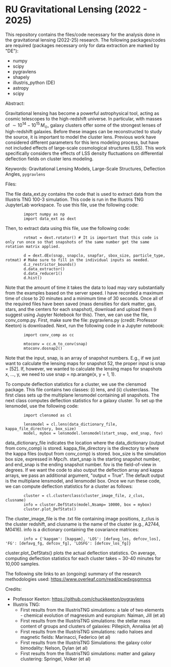 # RU Gravitational Lensing (2022 - 2025) <meta name="google-site-verification" content="TToTm0GK0IZcS29PpXFMUeOcnDn2BqbUzP8IYywRRds" />
This repository contains the files/code necessary for the analysis done in the gravitational lensing (2022-25) research. The following packages/codes are required (packages necessary only for data extraction are marked by "DE"):

* numpy
* scipy
* pygravlens
* shapely
* illustris_python (DE)
* astropy
* scipy

Abstract: 

Gravitational lensing has become a powerful astrophysical tool, acting as cosmic telescopes to the high-redshift universe. In particular, with masses of $\sim 10^{14} - 10^{15} \hspace{2pt} M_{\odot}$, galaxy clusters offer some of the strongest lenses of high-redshift galaxies. Before these images can be reconstructed to study the source, it is important to model the cluster lens. Previous work have considered different parameters for this lens modeling process, but have not included effects of large-scale cosmological structures (LSS). This work specifically considers the effects of LSS density fluctuations on differential deflection fields on cluster lens modeling. 

Keywords: Gravitational Lensing Models, Large-Scale Structures, Deflection Angles, $\texttt{pygravlens}$

Files:

The file data_ext.py contains the code that is used to extract data from the Illustris TNG 100-3 simulation. This code is run in the Illustris TNG JupyterLab workspace. To use this file, use the following code:

            import numpy as np
            import data_ext as dext
            
Then, to extract data using this file, use the following code:

            rotmat = dext.rotator() # It is important that this code is only run once so that snapshots of the same number get the same rotation matrix applied.

            d = dext.dEx(snap, snapclo, snapfar, sbox_size, particle_type, rotmat) # Make sure to fill in the individual inputs as needed. 
            d.z_restrictor_bounds()
            d.data_extractor()
            d.data_reducer1()
            d.hist()

Note that the amount of time it takes the data to load may vary substantially from the examples based on the server speed. I have recorded a maximum time of close to 20 minutes and a minimum time of 30 seconds. Once all of the required files have been saved (mass densities for dark matter, gas, stars, and the centers for each snapshot), download and upload them (I suggest using Jupyter Notebook for this). Then, we can use the file, conv_comp.py. First, make sure the file: pygravlens.py (credit: Professor Keeton) is downloaded. Next, run the following code in a Jupyter notebook:

            import conv_comp as cc
            
            mtoconv = cc.m_to_conv(snap)
            mtoconv.dosnap2()

Note that the input, snap, is an array of snapshot numbers. E.g., if we just want to calculate the lensing maps for snapshot 52, the proper input is snap = [52]. If, however, we wanted to calculate the lensing maps for snapshots x, ..., y, we need to use snap = np.arange(x, y + 1, 1).

To compute deflection statistics for a cluster, we use the clensmod package. This file contains two classes: (i) lens, and (ii) clusterclass. The first class sets up the multiplane lensmodel containing all snapshots. The next class computes deflection statistics for a galaxy cluster. To set up the lensmodel, use the following code: 

            import clensmod as cl
            
            lensmodel = cl.lens(data_dictionary_file, kappa_file_directory, box_size)
            model, mybox = lensmodel.lensmodel(start_snap, end_snap, fov)

data_dictionary_file indicates the location where the data_dictionary (output from conv_comp) is stored. kappa_file_directory is the directory to where the kappa files (output from conv_comp) is stored. box_size is the simulation box size, expressed in Mpc/h. start_snap is the starting snapshot number, and end_snap is the ending snapshot number. fov is the field-of-view in degrees. If we want the code to also output the deflection array and kappa arrays, we pass an additional argument, "output = True". The default output is the multiplane lensmodel, and lensmodel box. Once we run these code, we can compute deflection statistics for a cluster as follows:

            cluster = cl.clusterclass(cluster_image_file, z_clus, clusname)
            info = cluster.DefStats(model,Nsamp= 10000, box = mybox)
            cluster.plot_DefStats()

The cluster_image_file is the .txt file containing image positions, z_clus is the cluster redshift, and clusname is the name of the cluster (e.g., A2744, M0416). info is a dictionary containing the covariance matrices:

            info = {'kapgam': [kapgam], 'LOS': [defavg_los, defcov_los], 'FG': [defavg_fg, defcov_fg], 'LOSFG': [defcov_los_fg]}

cluster.plot_DefStats() plots the actual deflection statistics. On average, computing deflection statistics for each cluster takes ~ 30-40 minutes for 10,000 samples. 

The following site links to an (ongoing) summary of the research methodologies used: 
https://www.overleaf.com/read/qcwdxgsgmncs

Credits:

* Professor Keeton: https://github.com/chuckkeeton/pygravlens
* Illustris TNG:
  * First results from the IllustrisTNG simulations: a tale of two elements - chemical evolution of magnesium and europium: Naiman, Jill (et al)
  * First results from the IllustrisTNG simulations: the stellar mass content of groups and clusters of galaxies:  Pillepich, Annalisa (et al)
  * First results from the IllustrisTNG simulations: radio haloes and magnetic fields: Marinacci, Federico (et al)
  * First results from the IllustrisTNG Simulations: the galaxy color bimodality: Nelson, Dylan (et al)
  * First results from the IllustrisTNG simulations: matter and galaxy clustering: Springel, Volker (et al)
